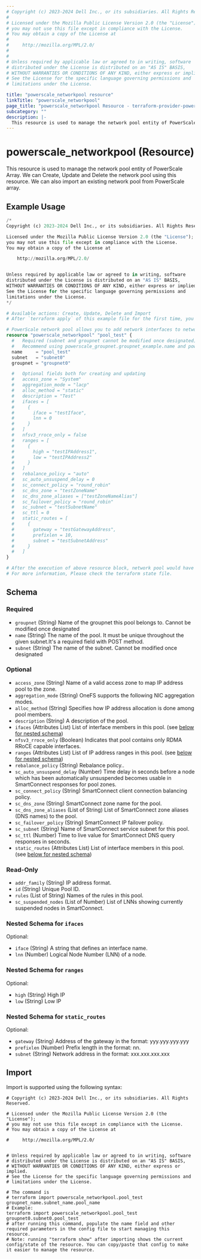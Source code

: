 ```yaml
---
# Copyright (c) 2023-2024 Dell Inc., or its subsidiaries. All Rights Reserved.
#
# Licensed under the Mozilla Public License Version 2.0 (the "License");
# you may not use this file except in compliance with the License.
# You may obtain a copy of the License at
#
#     http://mozilla.org/MPL/2.0/
#
#
# Unless required by applicable law or agreed to in writing, software
# distributed under the License is distributed on an "AS IS" BASIS,
# WITHOUT WARRANTIES OR CONDITIONS OF ANY KIND, either express or implied.
# See the License for the specific language governing permissions and
# limitations under the License.

title: "powerscale_networkpool resource"
linkTitle: "powerscale_networkpool"
page_title: "powerscale_networkpool Resource - terraform-provider-powerscale"
subcategory: ""
description: |-
  This resource is used to manage the network pool entity of PowerScale Array. We can Create, Update and Delete the network pool using this resource. We can also import an existing network pool from PowerScale array.
---
```


# powerscale_networkpool (Resource)

This resource is used to manage the network pool entity of PowerScale Array. We can Create, Update and Delete the network pool using this resource. We can also import an existing network pool from PowerScale array.


## Example Usage

```terraform
/*
Copyright (c) 2023-2024 Dell Inc., or its subsidiaries. All Rights Reserved.

Licensed under the Mozilla Public License Version 2.0 (the "License");
you may not use this file except in compliance with the License.
You may obtain a copy of the License at

    http://mozilla.org/MPL/2.0/


Unless required by applicable law or agreed to in writing, software
distributed under the License is distributed on an "AS IS" BASIS,
WITHOUT WARRANTIES OR CONDITIONS OF ANY KIND, either express or implied.
See the License for the specific language governing permissions and
limitations under the License.
*/

# Available actions: Create, Update, Delete and Import
# After `terraform apply` of this example file for the first time, you will create a network pool on the PowerScale

# PowerScale network pool allows you to add network interfaces to network pools to associate address ranges with a node or a group of nodes.
resource "powerscale_networkpool" "pool_test" {
  #   Required (subnet and groupnet cannot be modified once designated)
  #   Recommend using powerscale_groupnet.groupnet_example.name and powerscale_subnet.subnet_example.name to manage network pool together with groupnet and subnet
  name     = "pool_test"
  subnet   = "subnet0"
  groupnet = "groupnet0"

  #   Optional fields both for creating and updating
  #   access_zone = "System"
  #   aggregation_mode = "lacp"
  #   alloc_method = "static"
  #   description = "Test"
  #   ifaces = [
  #     {
  #       iface = "testIface",
  #       lnn = 0
  #     }
  #   ]
  #   nfsv3_rroce_only = false
  #   ranges = [
  #     {
  #       high = "testIPAddress1",
  #       low = "testIPAddress2"
  #     }
  #   ]
  #   rebalance_policy = "auto"
  #   sc_auto_unsuspend_delay = 0
  #   sc_connect_policy = "round_robin"
  #   sc_dns_zone = "testZoneName"
  #   sc_dns_zone_aliases = ["testZoneNameAlias"]
  #   sc_failover_policy = "round_robin"
  #   sc_subnet = "testSubnetName"
  #   sc_ttl = 0
  #   static_routes = [
  #     {
  #       gateway = "testGatewayAddress",
  #       prefixlen = 10,
  #       subnet = "testSubnetAddress"
  #     }
  #   ]
}

# After the execution of above resource block, network pool would have been created on the PowerScale array.
# For more information, Please check the terraform state file.
```

<!-- schema generated by tfplugindocs -->
## Schema

### Required

- `groupnet` (String) Name of the groupnet this pool belongs to. Cannot be modified once designated
- `name` (String) The name of the pool. It must be unique throughout the given subnet.It's a required field with POST method.
- `subnet` (String) The name of the subnet. Cannot be modified once designated

### Optional

- `access_zone` (String) Name of a valid access zone to map IP address pool to the zone.
- `aggregation_mode` (String) OneFS supports the following NIC aggregation modes.
- `alloc_method` (String) Specifies how IP address allocation is done among pool members.
- `description` (String) A description of the pool.
- `ifaces` (Attributes List) List of interface members in this pool. (see [below for nested schema](#nestedatt--ifaces))
- `nfsv3_rroce_only` (Boolean) Indicates that pool contains only RDMA RRoCE capable interfaces.
- `ranges` (Attributes List) List of IP address ranges in this pool. (see [below for nested schema](#nestedatt--ranges))
- `rebalance_policy` (String) Rebalance policy..
- `sc_auto_unsuspend_delay` (Number) Time delay in seconds before a node which has been automatically unsuspended becomes usable in SmartConnect responses for pool zones.
- `sc_connect_policy` (String) SmartConnect client connection balancing policy.
- `sc_dns_zone` (String) SmartConnect zone name for the pool.
- `sc_dns_zone_aliases` (List of String) List of SmartConnect zone aliases (DNS names) to the pool.
- `sc_failover_policy` (String) SmartConnect IP failover policy.
- `sc_subnet` (String) Name of SmartConnect service subnet for this pool.
- `sc_ttl` (Number) Time to live value for SmartConnect DNS query responses in seconds.
- `static_routes` (Attributes List) List of interface members in this pool. (see [below for nested schema](#nestedatt--static_routes))

### Read-Only

- `addr_family` (String) IP address format.
- `id` (String) Unique Pool ID.
- `rules` (List of String) Names of the rules in this pool.
- `sc_suspended_nodes` (List of Number) List of LNNs showing currently suspended nodes in SmartConnect.

<a id="nestedatt--ifaces"></a>
### Nested Schema for `ifaces`

Optional:

- `iface` (String) A string that defines an interface name.
- `lnn` (Number) Logical Node Number (LNN) of a node.


<a id="nestedatt--ranges"></a>
### Nested Schema for `ranges`

Optional:

- `high` (String) High IP
- `low` (String) Low IP


<a id="nestedatt--static_routes"></a>
### Nested Schema for `static_routes`

Optional:

- `gateway` (String) Address of the gateway in the format: yyy.yyy.yyy.yyy
- `prefixlen` (Number) Prefix length in the format: nn.
- `subnet` (String) Network address in the format: xxx.xxx.xxx.xxx

## Import

Import is supported using the following syntax:

```shell
# Copyright (c) 2023-2024 Dell Inc., or its subsidiaries. All Rights Reserved.

# Licensed under the Mozilla Public License Version 2.0 (the "License");
# you may not use this file except in compliance with the License.
# You may obtain a copy of the License at

#     http://mozilla.org/MPL/2.0/


# Unless required by applicable law or agreed to in writing, software
# distributed under the License is distributed on an "AS IS" BASIS,
# WITHOUT WARRANTIES OR CONDITIONS OF ANY KIND, either express or implied.
# See the License for the specific language governing permissions and
# limitations under the License.

# The command is
# terraform import powerscale_networkpool.pool_test groupnet_name.subnet_name.pool_name
# Example:
terraform import powerscale_networkpool.pool_test groupnet0.subnet0.pool_test
# after running this command, populate the name field and other required parameters in the config file to start managing this resource.
# Note: running "terraform show" after importing shows the current config/state of the resource. You can copy/paste that config to make it easier to manage the resource.
```